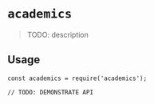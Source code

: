 # `academics`

> TODO: description

## Usage

```
const academics = require('academics');

// TODO: DEMONSTRATE API
```

